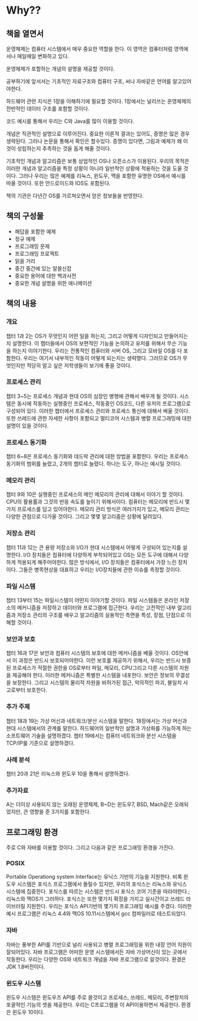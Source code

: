 # Why??

## 책을 열면서
운영체제는 컴퓨터 시스템에서 매우 중요한 역할을 한다. 이 영역은 컴퓨터처럼 영역에서나 매일매일 변화하고 있다.

운영체제가 포함하는 개념의 설명을 제공할 것이다.

공부하기에 앞서서는 기초적인 자료구조와 컴퓨터 구조, 씨나 자바같은 언어를 알고있어야한다.

하드웨어 관련 지식은 1장을 이해하기에 필요할 것이다.
1장에서는 널리쓰는 운영체제의 전반적인 데이터 구조를 포함할 것이다.

코드 예시를 통해서 우리는 C와 Java를 많이 이용할 것이다. 

개념은 직관적인 설명으로 이루어진다.
중요한 이론적 결과는 있어도, 증명은 많은 경우 생략된다. 그러나 논문을 통해서 확인은 할수있다.
증명이 있다면, 그림과 예제가 왜 이것이 성립하는지 추측하는 것을 돕게 해줄 것이다.

기초적인 개념과 알고리즘은 보통 상업적인 OS나 오픈소스가 이용된다.
우리의 목적은 이러한 개념과 알고리즘을 특정 상황이 아니라 일반적인 상황에 적용하는 것을 도울 것이다.
그러나 우리는 많은 예제를 리눅스, 윈도우, 맥을 포함한 유명한 OS에서 예시를 따올 것이다. 또한 안드로이드와 IOS도 포함된다.

책의 기관은 다년간 OS를 가르쳐오면서 얻은 정보들을 반영한다.

## 책의 구성물
- 해답을 포함한 예제
- 정규 예제
- 프로그래밍 문제
- 프로그래밍 프로젝트
- 읽을 거리
- 중간 중간에 있는 알쓸신잡
- 중요한 용어에 대한 백과사전
- 중요한 개념 설명을 위한 애니메이션

## 책의 내용

### 개요
챕터 1과 2는 OS가 무엇인지 어떤 일을 하는지, 그리고 어떻게 디자인되고 만들어지는지 설명한다. 이 챕터들에서 OS의 보편적인 기능을 논의하고 유저를 위해서 무슨 기능을 하는지 이야기한다.
우리는 전통적인 컴퓨터와 서버 OS, 그리고 모바일 OS를 다 포함한다. 우리는 여기서 내부적인 작동이 어떻게 되는지는 생략했다. 그러므로 OS가 무엇인지만 적당히 알고 싶은 저학생들이 보기에 좋을 것이다.

### 프로세스 관리
챕터 3~5는 프로세스 개념과 현대 OS의 심장인 병행에 관해서 배우게 될 것이다. 시스템은 동시에 작동하는 실행중인 프로세스, 작동중인 OS코드, 다른 유저의 프로그램으로 구성되어 있다. 이러한 챕터에서 프로세스 관리와 프로세스 통신에 대해서 배울 것이다. 또한 쓰레드에 관한 자세한 사항이 포함되고 멀티코어 시스템과 병렬 프로그래밍에 대한 설명이 있을 것이다.

### 프로세스 동기화
챕터 6~8은 프로세스 동기화와 데드락 관리에 대한 방법을 포함한다. 우리는 프로세스 동기화의 범위를 늘렸고, 2개의 챕터로 늘렸다. 하나는 도구, 하나는 예시일 것이다.

### 메모리 관리
챕터 9와 10은 실행중인 프로세스의 메인 메모리의 관리에 대해서 이야기 할 것이다. CPU의 활용률과 그것의 반응 속도를 높이기 위해서이다. 컴퓨터는 메모리에 반드시 몇가지 프로세스를 담고 있어야한다. 메모리 관리 방식은 여러가지가 있고, 메모리 관리는 다양한 관점으로 다가올 것이다. 그리고 몇몇 알고리즘은 상황에 달려있다.

### 저장소 관리
챕터 11과 12는 큰 용량 저장소와 I/O가 현대 시스템에서 어떻게 구성되어 있는지를 설명한다. I/O 장치들은 컴퓨터에 다양하게 부착되어있고 OS는 모든 도구에 대해서 다양하게 적용되게 해주어야한다.
많은 방식에서, I/O 장치들은 컴퓨터에서 가장 느린 장치이다. 그들은 병목현상을 대표하고 우리는 I/O장치들에 관한 이슈를 측정할 것이다.

### 파일 시스템
챕터 13부터 15는 파일시스템이 어떤지 이야기할 것이다. 파일 시스템들은 온라인 저장소의 메커니즘을 저장하고 데이터와 프로그램에 접근한다. 우리는 고전적인 내부 알고리즘과 저장소 관리의 구조를 배우고 알고리즘의 실용적인 측면을 특성, 장점, 단점으로 이해할 것이다.

### 보안과 보호
챕터 16과 17은 보안과 컴퓨터 시스템의 보호에 대한 메커니즘을 배울 것이다. OS안에서 이 과정은 반드시 보호되어야한다. 이런 보호를 제공하기 위해서, 우리는 반드시 보증된 프로세스가 적절한 권한을 OS로부터 파일, 메모리, CPU그리고 다른 시스템의 자원을 제공해야 한다. 이러한 메커니즘은 특별한 시스템을 내포한다. 보안은 정보의 무결성을 보장한다. 그리고 시스템의 물리적 자원을 비허가된 접근, 악의적인 파괴, 불일치 사고로부터 보호한다.

### 추가 주제
챕터 18과 19는 가상 머신과 네트워크/분산 시스템을 말한다. 18장에서는 가상 머신과 현대 시스템에서의 관계를 말한다. 하드웨어의 일반적인 설명과 가상화를 가능하게 하는 소프트웨어 기술을 설명하겠다. 챕터 19에서는 컴퓨터 네트워크와 분산 시스템을 TCP/IP를 기준으로 설명하겠다.

### 사례 분석
챕터 20과 21은 리눅스와 윈도우 10을 통해서 설명하겠다.

### 추가자료
A는 더이상 사용되지 않는 오래된 운영체제, B~D는 윈도우7, BSD, Mach같은 오래되었지만, 큰 영향을 준 3가지를 포함한다.

## 프로그래밍 환경
주로 C와 자바를 이용할 것이다. 그리고 다음과 같은 프로그래밍 환경을 가진다.

### POSIX
Portable Operationg system Interface는 유닉스 기반의 기능을 지원한다. 비록 윈도우 시스템은 포식스 프로그램에서 돌릴수 있지만, 우리의 포식스는 리눅스와 유닉스 시스템에 집중한다. 포식스를 따르는 시스템은 반드시 포식스 코어 기준을 따라야한다.; 리눅스와 맥OS가 그러하다. 포식스는 또한 몇가지 확장을 가지고 실시간이고 쓰레드 라이브러릴 지원한다. 우리는 포식스 API기반의 몇가지 프로그래밍 예시를 주겠다. 이러한 예시 프로그램은 리눅스 4.4와 맥OS 10.11시스템에서 gcc 컴파일러로 테스트되었다.

### 자바
자바는 풍부한 API를 기반으로 널리 사용되고 병렬 프로그래밍을 위한 내장 언어 지원이 잘되어있다. 자바 프로그램은 어떠한 운영 시스템에서든 자바 가상머신이 있는 곳에서 작동한다. 우리는 다양한 OS와 네트워크 개념을 자바 프로그램으로 알것이다. 환경은 JDK 1.8버전이다.

### 윈도우 시스템
윈도우 시스템은 윈도우즈 API를 주로 쓸것이고 프로세스, 쓰레드, 메모리, 주변장치의 포괄적인 기능의 셋을 제공한다. 우리는 C프로그램을 이 API이용하면서 제공한다. 환경은 윈도우 10이다.

